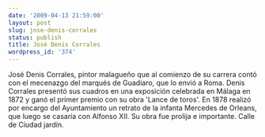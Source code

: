 ```yaml
---
date: '2009-04-13 21:59:00'
layout: post
slug: jose-denis-corrales
status: publish
title: José Denis Corrales
wordpress_id: '374'
---
```


José Denis Corrales, pintor malagueño que al comienzo de su carrera contó con el mecenazgo del marqués de Guadiaro, que lo envió a Roma. Denis Corrales presentó sus cuadros en una exposición celebrada en Málaga en 1872 y ganó el primer premio con su obra 'Lance de toros'. En 1878 realizó por encargo del Ayuntamiento un retrato de la infanta Mercedes de Orleans, que luego se casaría con Alfonso XII. Su obra fue prolija e importante. Calle de Ciudad jardín.
